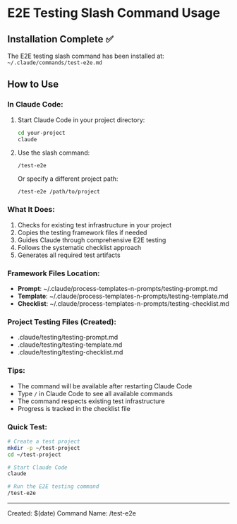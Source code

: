 # E2E Testing Slash Command Usage

## Installation Complete ✅
The E2E testing slash command has been installed at:
`~/.claude/commands/test-e2e.md`

## How to Use

### In Claude Code:
1. Start Claude Code in your project directory:
   ```bash
   cd your-project
   claude
   ```

2. Use the slash command:
   ```
   /test-e2e
   ```
   
   Or specify a different project path:
   ```
   /test-e2e /path/to/project
   ```

### What It Does:
1. Checks for existing test infrastructure in your project
2. Copies the testing framework files if needed
3. Guides Claude through comprehensive E2E testing
4. Follows the systematic checklist approach
5. Generates all required test artifacts

### Framework Files Location:
- **Prompt**: ~/.claude/process-templates-n-prompts/testing-prompt.md
- **Template**: ~/.claude/process-templates-n-prompts/testing-template.md
- **Checklist**: ~/.claude/process-templates-n-prompts/testing-checklist.md

### Project Testing Files (Created):
- .claude/testing/testing-prompt.md
- .claude/testing/testing-template.md
- .claude/testing/testing-checklist.md

### Tips:
- The command will be available after restarting Claude Code
- Type `/` in Claude Code to see all available commands
- The command respects existing test infrastructure
- Progress is tracked in the checklist file

### Quick Test:
```bash
# Create a test project
mkdir -p ~/test-project
cd ~/test-project

# Start Claude Code
claude

# Run the E2E testing command
/test-e2e
```

---
Created: $(date)
Command Name: /test-e2e
